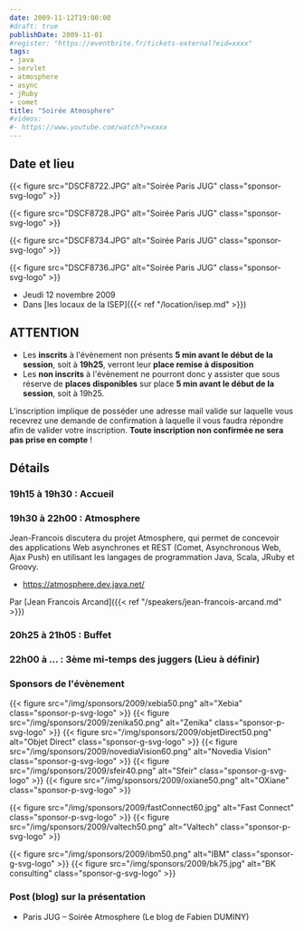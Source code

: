 ```yaml
---
date: 2009-11-12T19:00:00
#draft: true
publishDate: 2009-11-01
#register: "https://eventbrite.fr/tickets-external?eid=xxxx"
tags:
- java
- servlet
- atmosphere
- async
- jRuby
- comet
title: "Soirée Atmosphere"
#videos: 
#- https://www.youtube.com/watch?v=xxxx
---
```


## Date et lieu

{{< figure src="DSCF8722.JPG" alt="Soirée Paris JUG" class="sponsor-svg-logo" >}}

{{< figure src="DSCF8728.JPG" alt="Soirée Paris JUG" class="sponsor-svg-logo" >}}

{{< figure src="DSCF8734.JPG" alt="Soirée Paris JUG" class="sponsor-svg-logo" >}}

{{< figure src="DSCF8736.JPG" alt="Soirée Paris JUG" class="sponsor-svg-logo" >}}

* Jeudi 12 novembre 2009
* Dans [les locaux de la ISEP]({{< ref "/location/isep.md" >}})

## ATTENTION

* Les **inscrits** à l'évènement non présents **5 min avant le début de la session**, soit à **19h25**, verront leur **place remise à disposition**
* Les **non inscrits** à l'évènement ne pourront donc y assister que sous réserve de **places disponibles** sur place **5 min avant le début de la session**, soit à 19h25.

L’inscription implique de posséder une adresse mail valide sur laquelle vous recevrez une demande de confirmation à laquelle il vous faudra répondre afin de valider votre inscription. **Toute inscription non confirmée ne sera pas prise en compte** !

## Détails

### 19h15 à 19h30 : Accueil

### 19h30 à 22h00 : Atmosphere

Jean-Francois discutera du projet Atmosphere, qui permet de concevoir des applications Web asynchrones et REST (Comet, Asynchronous Web, Ajax Push) en utilisant les langages de programmation Java, Scala, JRuby et Groovy.

* https://atmosphere.dev.java.net/

Par [Jean Francois Arcand]({{< ref "/speakers/jean-francois-arcand.md" >}})

### 20h25 à 21h05 : Buffet

### 22h00 à ... : 3ème mi-temps des juggers (Lieu à définir)

### Sponsors de l'évènement

{{< figure src="/img/sponsors/2009/xebia50.png" alt="Xebia" class="sponsor-p-svg-logo" >}}
{{< figure src="/img/sponsors/2009/zenika50.png" alt="Zenika" class="sponsor-p-svg-logo" >}}
{{< figure src="/img/sponsors/2009/objetDirect50.png" alt="Objet Direct" class="sponsor-g-svg-logo" >}}
{{< figure src="/img/sponsors/2009/novediaVision60.png" alt="Novedia Vision" class="sponsor-g-svg-logo" >}}
{{< figure src="/img/sponsors/2009/sfeir40.png" alt="Sfeir" class="sponsor-g-svg-logo" >}}
{{< figure src="/img/sponsors/2009/oxiane50.png" alt="OXiane" class="sponsor-p-svg-logo" >}}

{{< figure src="/img/sponsors/2009/fastConnect60.jpg" alt="Fast Connect" class="sponsor-p-svg-logo" >}}
{{< figure src="/img/sponsors/2009/valtech50.png" alt="Valtech" class="sponsor-p-svg-logo" >}}

{{< figure src="/img/sponsors/2009/ibm50.png" alt="IBM" class="sponsor-g-svg-logo" >}}
{{< figure src="/img/sponsors/2009/bk75.jpg" alt="BK consulting" class="sponsor-g-svg-logo" >}}

### Post (blog) sur la présentation

* Paris JUG – Soirée Atmosphere (Le blog de Fabien DUMINY)

